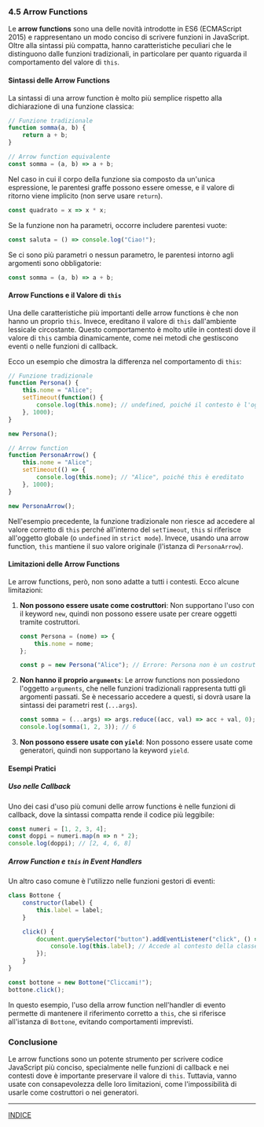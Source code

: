 ### 4.5 Arrow Functions

Le **arrow functions** sono una delle novità introdotte in ES6 (ECMAScript 2015) e rappresentano un modo conciso di scrivere funzioni in JavaScript. Oltre alla sintassi più compatta, hanno caratteristiche peculiari che le distinguono dalle funzioni tradizionali, in particolare per quanto riguarda il comportamento del valore di `this`.

#### Sintassi delle Arrow Functions

La sintassi di una arrow function è molto più semplice rispetto alla dichiarazione di una funzione classica:

```javascript
// Funzione tradizionale
function somma(a, b) {
    return a + b;
}

// Arrow function equivalente
const somma = (a, b) => a + b;
```

Nel caso in cui il corpo della funzione sia composto da un'unica espressione, le parentesi graffe possono essere omesse, e il valore di ritorno viene implicito (non serve usare `return`).

```javascript
const quadrato = x => x * x;
```

Se la funzione non ha parametri, occorre includere parentesi vuote:

```javascript
const saluta = () => console.log("Ciao!");
```

Se ci sono più parametri o nessun parametro, le parentesi intorno agli argomenti sono obbligatorie:

```javascript
const somma = (a, b) => a + b;
```

#### Arrow Functions e il Valore di `this`

Una delle caratteristiche più importanti delle arrow functions è che non hanno un proprio `this`. Invece, ereditano il valore di `this` dall'ambiente lessicale circostante. Questo comportamento è molto utile in contesti dove il valore di `this` cambia dinamicamente, come nei metodi che gestiscono eventi o nelle funzioni di callback.

Ecco un esempio che dimostra la differenza nel comportamento di `this`:

```javascript
// Funzione tradizionale
function Persona() {
    this.nome = "Alice";
    setTimeout(function() {
        console.log(this.nome); // undefined, poiché il contesto è l'oggetto globale
    }, 1000);
}

new Persona();

// Arrow function
function PersonaArrow() {
    this.nome = "Alice";
    setTimeout(() => {
        console.log(this.nome); // "Alice", poiché this è ereditato
    }, 1000);
}

new PersonaArrow();
```

Nell'esempio precedente, la funzione tradizionale non riesce ad accedere al valore corretto di `this` perché all'interno del `setTimeout`, `this` si riferisce all'oggetto globale (o `undefined` in `strict mode`). Invece, usando una arrow function, `this` mantiene il suo valore originale (l'istanza di `PersonaArrow`).

#### Limitazioni delle Arrow Functions

Le arrow functions, però, non sono adatte a tutti i contesti. Ecco alcune limitazioni:

1. **Non possono essere usate come costruttori**: Non supportano l'uso con il keyword `new`, quindi non possono essere usate per creare oggetti tramite costruttori.
   
   ```javascript
   const Persona = (nome) => {
       this.nome = nome;
   };
   
   const p = new Persona("Alice"); // Errore: Persona non è un costruttore
   ```

2. **Non hanno il proprio `arguments`**: Le arrow functions non possiedono l'oggetto `arguments`, che nelle funzioni tradizionali rappresenta tutti gli argomenti passati. Se è necessario accedere a questi, si dovrà usare la sintassi dei parametri rest (`...args`).

   ```javascript
   const somma = (...args) => args.reduce((acc, val) => acc + val, 0);
   console.log(somma(1, 2, 3)); // 6
   ```

3. **Non possono essere usate con `yield`**: Non possono essere usate come generatori, quindi non supportano la keyword `yield`.

#### Esempi Pratici

##### Uso nelle Callback
Uno dei casi d'uso più comuni delle arrow functions è nelle funzioni di callback, dove la sintassi compatta rende il codice più leggibile:

```javascript
const numeri = [1, 2, 3, 4];
const doppi = numeri.map(n => n * 2);
console.log(doppi); // [2, 4, 6, 8]
```

##### Arrow Function e `this` in Event Handlers
Un altro caso comune è l'utilizzo nelle funzioni gestori di eventi:

```javascript
class Bottone {
    constructor(label) {
        this.label = label;
    }

    click() {
        document.querySelector("button").addEventListener("click", () => {
            console.log(this.label); // Accede al contesto della classe Bottone
        });
    }
}

const bottone = new Bottone("Cliccami!");
bottone.click();
```

In questo esempio, l'uso della arrow function nell'handler di evento permette di mantenere il riferimento corretto a `this`, che si riferisce all'istanza di `Bottone`, evitando comportamenti imprevisti.

### Conclusione

Le arrow functions sono un potente strumento per scrivere codice JavaScript più conciso, specialmente nelle funzioni di callback e nei contesti dove è importante preservare il valore di `this`. Tuttavia, vanno usate con consapevolezza delle loro limitazioni, come l'impossibilità di usarle come costruttori o nei generatori.

--- 
[INDICE](README.md) 